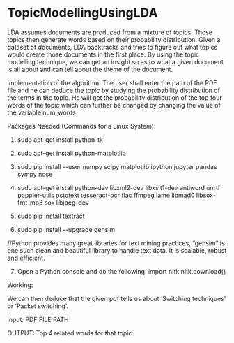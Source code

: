 # TopicModellingUsingLDA
LDA assumes documents are produced from a mixture of topics. Those topics then generate words based on their probability distribution. Given a dataset of documents, LDA backtracks and tries to figure out what topics would create those documents in the first place. By using the topic modelling technique, we can get an insight so as to what a given document is all about and can tell about the theme of the document.

Implementation of the algorithm:
The user shall enter the path of the PDF file and he can deduce the topic by studying the probability
distribution of the terms in the topic. He will get the probability distribution of the top four words
of the topic which can further be changed by changing the value of the variable num_words.


Packages Needed (Commands for a Linux System):

1. sudo apt-get install python-tk

2. sudo apt-get install python-matplotlib

3. sudo pip install --user numpy scipy matplotlib ipython jupyter pandas sympy nose

4. sudo apt-get install python-dev libxml2-dev libxslt1-dev antiword unrtf poppler-utils pstotext tesseract-ocr flac ffmpeg lame libmad0 libsox-fmt-mp3 sox libjpeg-dev

5. sudo pip install textract

6. sudo pip install --upgrade gensim

//Python provides many great libraries for text mining practices, “gensim” is one such clean and
beautiful library to handle text data. It is scalable, robust and efficient.

7. Open a Python console and do the following:
import nltk
nltk.download()

Working:

We can then deduce that the given pdf tells us about ‘Switching techniques’ or ‘Packet switching’.

Input: PDF FILE PATH

OUTPUT: Top 4 related words for that topic.
